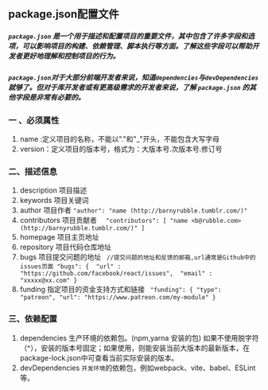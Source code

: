 ## package.json配置文件

#####  `package.json` 是一个用于描述和配置项目的重要文件，其中包含了许多字段和选项，可以影响项目的构建、依赖管理、脚本执行等方面。了解这些字段可以帮助开发者更好地理解和控制项目的行为。

##### `package.json`对于大部分前端开发者来说，知道`dependencies`与`devDependencies`就够了。但对于库开发者或有更高级需求的开发者来说，了解 `package.json` 的其他字段是非常有必要的。

### 一 、必须属性

1. name :定义项目的名称，不能以"."和"_"开头，不能包含大写字母
2. version：定义项目的版本号，格式为：大版本号.次版本号.修订号

###  二、描述信息
1.  description 项目描述
2.  keywords  项目关键词
3.  author 项目作者  `"author": "name (http://barnyrubble.tumblr.com/)"
    `
4.  contributors  项目贡献者
    `  "contributors": [
    "name <b@rubble.com> (http://barnyrubble.tumblr.com/)"
    ]`
5.  homepage 项目主页地址
6.  repository 项目代码仓库地址
7.  bugs  项目提交问题的地址
` //提交问题的地址和反馈的邮箱,url通常是Github中的issues页面
"bugs": { 
    "url" : "https://github.com/facebook/react/issues", 
    "email" : "xxxxx@xx.com"
}`
8.   funding  指定项目的资金支持方式和链接
`  "funding": {
    "type": "patreon",
    "url": "https://www.patreon.com/my-module"
    }
`

###  三、依赖配置
1. dependencies 生产环境的依赖包。(npm,yarna  安装的包)
如果不使用脱字符（^），安装的版本号固定；如果使用，则能安装当前大版本的最新版本，在package-lock.json中可查看当前实际安装的版本。
2. devDependencies `开发环境`的依赖包，例如webpack、vite、babel、ESLint等。

